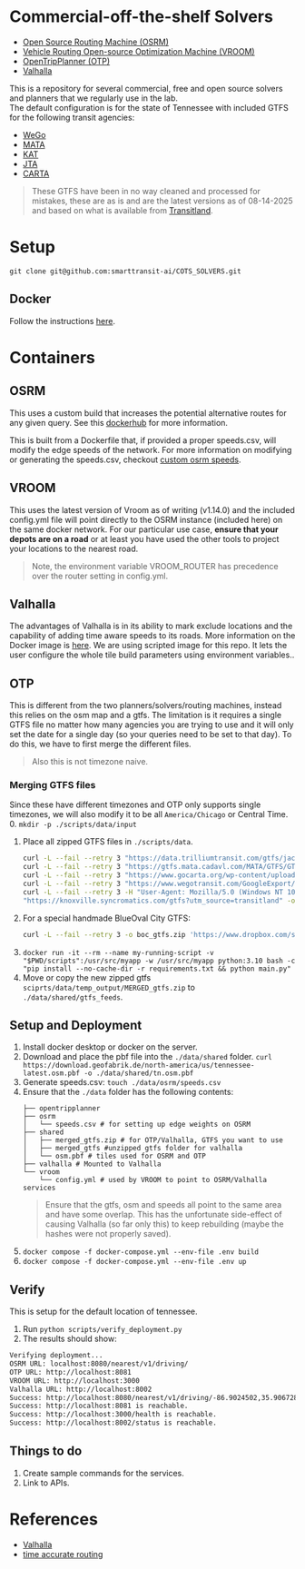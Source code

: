 # Commercial-off-the-shelf Solvers
- [Open Source Routing Machine (OSRM)](#osrm)
- [Vehicle Routing Open-source Optimization Machine (VROOM)](#vroom)
- [OpenTripPlanner (OTP)](#otp)
- [Valhalla](#valhalla)

This is a repository for several commercial, free and open source solvers and planners that we regularly use in the lab.  
The default configuration is for the state of Tennessee with included GTFS for the following transit agencies:
* [WeGo](http://www.nashvillemta.org/GoogleExport/google_transit.zip)
* [MATA](https://www.matatransit.com/how-do-you-travel/route-schedules/gtfs-feed/)
* [KAT](https://knoxville.syncromatics.com/gtfs)
* [JTA](https://data.trilliumtransit.com/gtfs/jackson-tn-us/jackson-tn-us.zip) 
* [CARTA](https://www.gocarta.org/wp-content/uploads/2025/05/GTFS-1.zip)
> These GTFS have been in no way cleaned and processed for mistakes, these are as is and are the latest versions as of 08-14-2025 and based on what is available from [Transitland](https://www.transit.land/).

# Setup
`git clone git@github.com:smarttransit-ai/COTS_SOLVERS.git`

## Docker
Follow the instructions [here](https://docs.docker.com/get-started/get-docker/).

# Containers
## OSRM
This uses a custom build that increases the potential alternative routes for any given query. See this [dockerhub](https://hub.docker.com/repository/docker/linusmotu/osrm-more-alt-linux) for more information.

This is built from a Dockerfile that, if provided a proper speeds.csv, will modify the edge speeds of the network. For more information on modifying or generating the speeds.csv, checkout [custom osrm speeds](https://github.com/smarttransit-ai/custom_osrm_speeds).

## VROOM
This uses the latest version of Vroom as of writing (v1.14.0) and the included config.yml file will point directly to the OSRM instance (included here) on the same docker network. For our particular use case, **ensure that your depots are on a road** or at least you have used the other tools to project your locations to the nearest road.

> Note, the environment variable VROOM_ROUTER has precedence over the router setting in config.yml.

## Valhalla
The advantages of Valhalla is in its ability to mark exclude locations and the capability of adding time aware speeds to its roads. More information on the Docker image is [here](https://github.com/valhalla/valhalla/tree/master/docker). We are using scripted image for this repo. It lets the user configure the whole tile build parameters using environment variables..

## OTP
This is different from the two planners/solvers/routing machines, instead this relies on the osm map and a gtfs. The limitation is it requires a single GTFS file no matter how many agencies you are trying to use and it will only set the date for a single day (so your queries need to be set to that day). To do this, we have to first merge the different files.
> Also this is not timezone naive.

### Merging GTFS files
Since these have different timezones and OTP only supports single timezones, we will also modify it to be all `America/Chicago` or Central Time.
0. `mkdir -p ./scripts/data/input`
1. Place all zipped GTFS files in `./scripts/data`.
    ```bash
    curl -L --fail --retry 3 "https://data.trilliumtransit.com/gtfs/jackson-tn-us/jackson-tn-us.zip?utm_source=transitland" -o ./scripts/data/input/jta.zip && \
    curl -L --fail --retry 3 "https://gtfs.mata.cadavl.com/MATA/GTFS/GTFS_MATA.zip" -o ./scripts/data/input/mata.zip && \
    curl -L --fail --retry 3 "https://www.gocarta.org/wp-content/uploads/2025/05/GTFS-1.zip?utm_source=transitland" -o ./scripts/data/input/carta.zip && \
    curl -L --fail --retry 3 "https://www.wegotransit.com/GoogleExport/Google_Transit.zip" -o ./scripts/data/input/wego.zip && \
    curl -L --fail --retry 3 -H "User-Agent: Mozilla/5.0 (Windows NT 10.0; Win64; x64)" \
    "https://knoxville.syncromatics.com/gtfs?utm_source=transitland" -o ./scripts/data/input/kat.zip
    ```
2. For a special handmade BlueOval City GTFS:
    ```bash
    curl -L --fail --retry 3 -o boc_gtfs.zip 'https://www.dropbox.com/scl/fi/86f760nfqgddv459oibjj/boc_gtfs.zip?rlkey=hsob65d3ddnjm639itrj1k87y&st=7bc8ebbh&dl=1'
    ```
2. `docker run -it --rm --name my-running-script -v "$PWD/scripts":/usr/src/myapp -w /usr/src/myapp python:3.10 bash -c "pip install --no-cache-dir -r requirements.txt && python main.py"`
5. Move or copy the new zipped gtfs `sciprts/data/temp_output/MERGED_gtfs.zip` to `./data/shared/gtfs_feeds`.

## Setup and Deployment
1. Install docker desktop or docker on the server.
3. Download and place the pbf file into the `./data/shared` folder.
    `curl https://download.geofabrik.de/north-america/us/tennessee-latest.osm.pbf -o ./data/shared/tn.osm.pbf`
3. Generate speeds.csv: `touch ./data/osrm/speeds.csv`
2. Ensure that the `./data` folder has the following contents:
    ```bash.
    ├── opentripplanner
    ├── osrm
    │   └── speeds.csv # for setting up edge weights on OSRM
    ├── shared
    │   ├── merged_gtfs.zip # for OTP/Valhalla, GTFS you want to use
    │   ├── merged_gtfs #unzipped gtfs folder for valhalla
    │   └── osm.pbf # tiles used for OSRM and OTP
    ├── valhalla # Mounted to Valhalla
    └── vroom
        └── config.yml # used by VROOM to point to OSRM/Valhalla services
    ```
    > Ensure that the gtfs, osm and speeds all point to the same area and have some overlap. This has the unfortunate side-effect of causing Valhalla (so far only this) to keep rebuilding (maybe the hashes were not properly saved).
3. `docker compose -f docker-compose.yml --env-file .env build`
3. `docker compose -f docker-compose.yml --env-file .env up`


## Verify
This is setup for the default location of tennessee.
1. Run `python scripts/verify_deployment.py`
2. The results should show:
```bash
Verifying deployment...
OSRM URL: localhost:8080/nearest/v1/driving/
OTP URL: http://localhost:8081
VROOM URL: http://localhost:3000
Valhalla URL: http://localhost:8002
Success: http://localhost:8080/nearest/v1/driving/-86.9024502,35.9067283 is reachable.
Success: http://localhost:8081 is reachable.
Success: http://localhost:3000/health is reachable.
Success: http://localhost:8002/status is reachable.
```

## Things to do
1. Create sample commands for the services.
2. Link to APIs.

# References
* [Valhalla](https://github.com/valhalla/valhalla/tree/master/docker)
* [time accurate routing](https://github.com/smarttransit-ai/valhalla/tree/main)